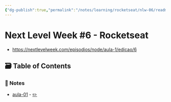 ```yaml
---
{"dg-publish":true,"permalink":"/notes/learning/rocketseat/nlw-06/readme/","dgHomeLink":true,"dgPassFrontmatter":false,"dgShowBacklinks":true,"dgShowLocalGraph":false}
---
```


# Next Level Week #6 - Rocketseat

- <https://nextlevelweek.com/episodios/node/aula-1/edicao/6>

## 🗃️ Table of Contents

### 📝 Notes

- [aula-01](https://meleu.github.io/my-notes/courses/nlw-06/aula-01) - [✏️](https://github.com/meleu/my-notes/edit/master/courses/nlw-06/aula-01.md)
